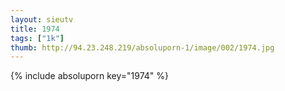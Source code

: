 ```yaml
--- 
layout: sieutv
title: 1974
tags: ["1k"]
thumb: http://94.23.248.219/absoluporn-1/image/002/1974.jpg
---
```

{% include absoluporn key="1974" %} 
